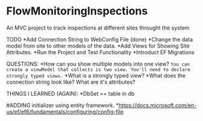 # FlowMonitoringInspections
An MVC project to track inspections at different sites throught the system

TODO
*Add Connection String to WebConfig File (done)
*Change the data model from site to other models of the data.
*Add Views for Showing Site Attributes. 
*Run the Project and Test Functionality
*Introduct EF Migrations

QUESTIONS:
*How can you show multiple models into one view?
```You can create a viewModel that collects is two view. You'll need to declare strongly typed views.```
*What is a strongly typed view?
*What does the connection string look like? What are it's attributes?

THINGS I LEARNED (AGAIN):
*DbSet == table in db

#ADDING initializer using entity framework.
*https://docs.microsoft.com/en-us/ef/ef6/fundamentals/configuring/config-file